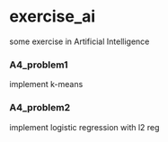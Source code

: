 # exercise_ai
some exercise in Artificial Intelligence

### A4_problem1

implement k-means

### A4_problem2

implement logistic regression with l2 reg
